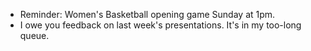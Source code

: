 * Reminder: Women's Basketball opening game Sunday at 1pm.
* I owe you feedback on last week's presentations.  It's in my too-long queue.
